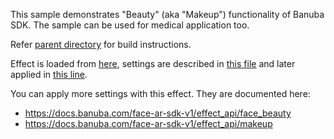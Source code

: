 This sample demonstrates "Beauty" (aka "Makeup") functionality of Banuba SDK.
The sample can be used for medical application too.

Refer [parent directory](../) for build instructions.

Effect is loaded from [here](../common/Makeup), settings are described in
[this file](src/main/java/com/banuba/sdk/example/beauty/MainActivity.kt#L17) and
later applied in
[this line](src/main/java/com/banuba/sdk/example/beauty/MainActivity.kt#L90).

You can apply more settings with this effect. They are documented here:

* https://docs.banuba.com/face-ar-sdk-v1/effect_api/face_beauty
* https://docs.banuba.com/face-ar-sdk-v1/effect_api/makeup

